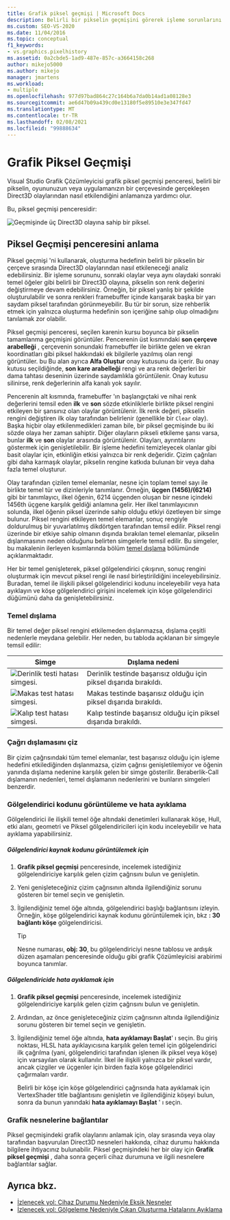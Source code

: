 ```yaml
---
title: Grafik piksel geçmişi | Microsoft Docs
description: Belirli bir pikselin geçmişini görerek işleme sorunlarını giderin. Grafik piksel geçmişi, Direct3D olaylarının etkilerini gösterir.
ms.custom: SEO-VS-2020
ms.date: 11/04/2016
ms.topic: conceptual
f1_keywords:
- vs.graphics.pixelhistory
ms.assetid: 0a2cbde5-1ad9-487e-857c-a3664158c268
author: mikejo5000
ms.author: mikejo
manager: jmartens
ms.workload:
- multiple
ms.openlocfilehash: 977d97bad864c27c164b6a7da0b14ad1a08128e3
ms.sourcegitcommit: ae6d47b09a439cd0e13180f5e89510e3e347fd47
ms.translationtype: MT
ms.contentlocale: tr-TR
ms.lasthandoff: 02/08/2021
ms.locfileid: "99888634"
---
```

# <a name="graphics-pixel-history"></a>Grafik Piksel Geçmişi
Visual Studio Grafik Çözümleyicisi grafik piksel geçmişi penceresi, belirli bir pikselin, oyununuzun veya uygulamanızın bir çerçevesinde gerçekleşen Direct3D olaylarından nasıl etkilendiğini anlamanıza yardımcı olur.

 Bu, piksel geçmişi penceresidir:

 ![Geçmişinde üç Direct3D olayına sahip bir piksel.](media/gfx_diag_demo_pixel_history_orientation.png "gfx_diag_demo_pixel_history_orientation")

## <a name="understanding-the-pixel-history-window"></a>Piksel Geçmişi penceresini anlama
 Piksel geçmişi 'ni kullanarak, oluşturma hedefinin belirli bir pikselin bir çerçeve sırasında Direct3D olaylarından nasıl etkileneceği analiz edebilirsiniz. Bir işleme sorununu, sonraki olaylar veya aynı olaydaki sonraki temel öğeler gibi belirli bir Direct3D olayına, pikselin son renk değerini değiştirmeye devam edebilirsiniz. Örneğin, bir piksel yanlış bir şekilde oluşturulabilir ve sonra renkleri framebuffer içinde karışarak başka bir yarı saydam piksel tarafından görünmeyebilir. Bu tür bir sorun, size rehberlik etmek için yalnızca oluşturma hedefinin son içeriğine sahip olup olmadığını tanılamak zor olabilir.

 Piksel geçmişi penceresi, seçilen karenin kursu boyunca bir pikselin tamamlanma geçmişini görüntüler. Pencerenin üst kısmındaki **son çerçeve arabelleği** , çerçevenin sonundaki framebuffer ile birlikte gelen ve ekran koordinatları gibi piksel hakkındaki ek bilgilerle yazılmış olan rengi görüntüler. bu Bu alan ayrıca **Alfa Oluştur** onay kutusunu da içerir. Bu onay kutusu seçildiğinde, **son kare arabelleği** rengi ve ara renk değerleri bir dama tahtası deseninin üzerinde saydamlıkla görüntülenir. Onay kutusu silinirse, renk değerlerinin alfa kanalı yok sayılır.

 Pencerenin alt kısmında, framebuffer 'ın başlangıçtaki ve nihai renk değerlerini temsil eden **ilk** ve **son** sözde etkinliklerle birlikte piksel rengini etkileyen bir şansınız olan olaylar görüntülenir. İlk renk değeri, pikselin rengini değiştiren ilk olay tarafından belirlenir (genellikle bir `Clear` olay). Başka hiçbir olay etkilenmedikleri zaman bile, bir piksel geçmişinde bu iki sözde olaya her zaman sahiptir. Diğer olayların pikseli etkileme şansı varsa, bunlar **ilk** ve **son** olaylar arasında görüntülenir. Olayları, ayrıntılarını göstermek için genişletilebilir. Bir işleme hedefini temizleyecek olanlar gibi basit olaylar için, etkinliğin etkisi yalnızca bir renk değeridir. Çizim çağrıları gibi daha karmaşık olaylar, pikselin rengine katkıda bulunan bir veya daha fazla temel oluşturur.

 Olay tarafından çizilen temel elemanlar, nesne için toplam temel sayı ile birlikte temel tür ve dizinleriyle tanımlanır. Örneğin, **üçgen (1456)/(6214)** gibi bir tanımlayıcı, ilkel öğenin, 6214 üçgenden oluşan bir nesne içindeki 1456th üçgene karşılık geldiği anlamına gelir. Her ilkel tanımlayıcının solunda, ilkel öğenin piksel üzerinde sahip olduğu etkiyi özetleyen bir simge bulunur. Piksel rengini etkileyen temel elemanlar, sonuç rengiyle doldurulmuş bir yuvarlatılmış dikdörtgen tarafından temsil edilir. Piksel rengi üzerinde bir etkiye sahip olmanın dışında bırakılan temel elemanlar, pikselin dışlanmasının neden olduğunu belirten simgelerle temsil edilir. Bu simgeler, bu makalenin ilerleyen kısımlarında bölüm [temel dışlama](#exclusion) bölümünde açıklanmaktadır.

 Her bir temel genişleterek, piksel gölgelendirici çıkışının, sonuç rengini oluşturmak için mevcut piksel rengi ile nasıl birleştirildiğini inceleyebilirsiniz. Buradan, temel ile ilişkili piksel gölgelendirici kodunu inceleyebilir veya hata ayıklayın ve köşe gölgelendirici girişini incelemek için köşe gölgelendirici düğümünü daha da genişletebilirsiniz.

### <a name="primitive-exclusion"></a><a name="exclusion"></a> Temel dışlama
 Bir temel değer piksel rengini etkilemeden dışlanmazsa, dışlama çeşitli nedenlerle meydana gelebilir. Her neden, bu tabloda açıklanan bir simgeyle temsil edilir:

|Simge|Dışlama nedeni|
|----------|--------------------------|
|![Derinlik testi hatası simgesi.](media/vsg_hist_icon_failed_depth.png "vsg_hist_icon_failed_depth")|Derinlik testinde başarısız olduğu için piksel dışarıda bırakıldı.|
|![Makas test hatası simgesi.](media/vsg_hist_icon_failed_scissor.png "vsg_hist_icon_failed_scissor")|Makas testinde başarısız olduğu için piksel dışarıda bırakıldı.|
|![Kalıp test hatası simgesi.](media/vsg_hist_icon_failed_stencil.png "vsg_hist_icon_failed_stencil")|Kalıp testinde başarısız olduğu için piksel dışarıda bırakıldı.|

### <a name="draw-call-exclusion"></a>Çağrı dışlamasını çiz
 Bir çizim çağrısındaki tüm temel elemanlar, test başarısız olduğu için işleme hedefini etkilediğinden dışlanmazsa, çizim çağrısı genişletilemiyor ve öğenin yanında dışlama nedenine karşılık gelen bir simge gösterilir. Beraberlik-Call dışlamanın nedenleri, temel dışlamanın nedenlerini ve bunların simgeleri benzerdir.

### <a name="viewing-and-debugging-shader-code"></a>Gölgelendirici kodunu görüntüleme ve hata ayıklama
 Gölgelendirici ile ilişkili temel öğe altındaki denetimleri kullanarak köşe, Hull, etki alanı, geometri ve Piksel gölgelendiricileri için kodu inceleyebilir ve hata ayıklama yapabilirsiniz.

##### <a name="to-view-a-shaders-source-code"></a>Gölgelendirici kaynak kodunu görüntülemek için

1. **Grafik piksel geçmişi** penceresinde, incelemek istediğiniz gölgelendiriciye karşılık gelen çizim çağrısını bulun ve genişletin.

2. Yeni genişleteceğiniz çizim çağrısının altında ilgilendiğiniz sorunu gösteren bir temel seçin ve genişletin.

3. İlgilendiğiniz temel öğe altında, gölgelendirici başlığı bağlantısını izleyin. Örneğin, köşe gölgelendirici kaynak kodunu görüntülemek için, bkz **: 30 bağlantı köşe** gölgelendiricisi.

    > [!TIP]
    > Nesne numarası, **obj: 30**, bu gölgelendiriciyi nesne tablosu ve ardışık düzen aşamaları penceresinde olduğu gibi grafik Çözümleyicisi arabirimi boyunca tanımlar.

##### <a name="to-debug-a-shader"></a>Gölgelendiricide hata ayıklamak için

1. **Grafik piksel geçmişi** penceresinde, incelemek istediğiniz gölgelendiriciye karşılık gelen çizim çağrısını bulun ve genişletin.

2. Ardından, az önce genişleteceğiniz çizim çağrısının altında ilgilendiğiniz sorunu gösteren bir temel seçin ve genişletin.

3. İlgilendiğiniz temel öğe altında, **hata ayıklamayı Başlat**' ı seçin. Bu giriş noktası, HLSL hata ayıklayıcısına karşılık gelen temel için gölgelendirici ilk çağrılma (yani, gölgelendirici tarafından işlenen ilk piksel veya köşe) için varsayılan olarak kullanılır. İlkel ile ilişkili yalnızca bir piksel vardır, ancak çizgiler ve üçgenler için birden fazla köşe gölgelendirici çağırmaları vardır.

     Belirli bir köşe için köşe gölgelendirici çağrısında hata ayıklamak için VertexShader title bağlantısını genişletin ve ilgilendiğiniz köşeyi bulun, sonra da bunun yanındaki **hata ayıklamayı Başlat** ' ı seçin.

### <a name="links-to-graphics-objects"></a>Grafik nesnelerine bağlantılar
 Piksel geçmişindeki grafik olaylarını anlamak için, olay sırasında veya olay tarafından başvurulan Direct3D nesneleri hakkında, cihaz durumu hakkında bilgilere ihtiyacınız bulunabilir. Piksel geçmişindeki her bir olay için **Grafik piksel geçmişi** , daha sonra geçerli cihaz durumuna ve ilgili nesnelere bağlantılar sağlar.

## <a name="see-also"></a>Ayrıca bkz.
- [İzlenecek yol: Cihaz Durumu Nedeniyle Eksik Nesneler](walkthrough-missing-objects-due-to-device-state.md)
- [İzlenecek yol: Gölgeleme Nedeniyle Çıkan Oluşturma Hatalarını Ayıklama](walkthrough-debugging-rendering-errors-due-to-shading.md)
